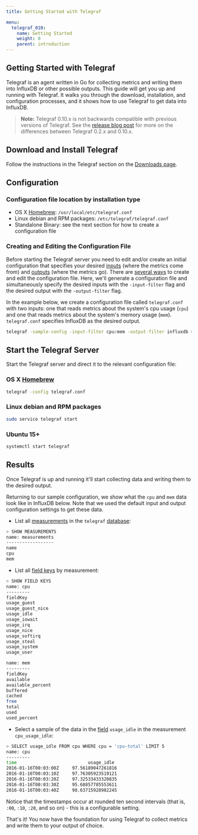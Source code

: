 ```yaml
---
title: Getting Started with Telegraf

menu:
  telegraf_010:
    name: Getting Started
    weight: 0
    parent: introduction
---
```


## Getting Started with Telegraf
Telegraf is an agent written in Go for collecting metrics and writing them into InfluxDB or other possible outputs.
This guide will get you up and running with Telegraf.
It walks you through the download, installation, and configuration processes, and it shows how to use Telegraf to get data into InfluxDB.

> **Note:** Telegraf 0.10.x is not backwards compatible with previous versions of Telegraf.
See the [release blog post](https://influxdata.com/blog/announcing-telegraf-0-10-0/) for more on the differences between Telegraf 0.2.x and 0.10.x.

## Download and Install Telegraf
Follow the instructions in the Telegraf section on the [Downloads page](https://influxdata.com/downloads/).

## Configuration
### Configuration file location by installation type

* OS X [Homebrew](http://brew.sh/): `/usr/local/etc/telegraf.conf`
* Linux debian and RPM packages: `/etc/telegraf/telegraf.conf`
* Standalone Binary: see the next section for how to create a configuration file

### Creating and Editing the Configuration File
Before starting the Telegraf server you need to edit and/or create an initial configuration that specifies your desired [inputs](/telegraf/v0.10/inputs/) (where the metrics come from) and [outputs](/telegraf/v0.10/outputs/) (where the metrics go). There are [several ways](/telegraf/v0.10/introduction/configuration/) to create and edit the configuration file.
Here, we'll generate a configuration file and simultaneously specify the desired inputs with the `-input-filter` flag and the desired output with the `-output-filter` flag.

In the example below, we create a configuration file called `telegraf.conf` with two inputs:
one that reads metrics about the system's cpu usage (`cpu`) and one that reads metrics about the system's memory usage (`mem`). `telegraf.conf` specifies InfluxDB as the desired output.

```sh
telegraf -sample-config -input-filter cpu:mem -output-filter influxdb > telegraf.conf
```

## Start the Telegraf Server
Start the Telegraf server and direct it to the relevant configuration file:
### OS X [Homebrew](http://brew.sh/)
```sh
telegraf -config telegraf.conf
```

### Linux debian and RPM packages
```sh
sudo service telegraf start
```

### Ubuntu 15+
```sh
systemctl start telegraf
```

## Results
Once Telegraf is up and running it'll start collecting data and writing them to the desired output.

Returning to our sample configuration, we show what the `cpu` and `mem` data look like in InfluxDB below.
Note that we used the default input and output configuration settings to get these data.

* List all [measurements](https://docs.influxdata.com/influxdb/v0.9/concepts/glossary/#measurement) in the `telegraf` [database](https://docs.influxdata.com/influxdb/v0.9/concepts/glossary/#database):

```sh
> SHOW MEASUREMENTS
name: measurements
------------------
name
cpu
mem
```

* List all [field keys](https://docs.influxdata.com/influxdb/v0.9/concepts/glossary/#field-key) by measurement:

```sh
> SHOW FIELD KEYS
name: cpu
---------
fieldKey
usage_guest
usage_guest_nice
usage_idle
usage_iowait
usage_irq
usage_nice
usage_softirq
usage_steal
usage_system
usage_user

name: mem
---------
fieldKey
available
available_percent
buffered
cached
free
total
used
used_percent
```

* Select a sample of the data in the [field](https://docs.influxdata.com/influxdb/v0.9/concepts/glossary/#field) `usage_idle` in the measurement `cpu_usage_idle`:

```sh
> SELECT usage_idle FROM cpu WHERE cpu = 'cpu-total' LIMIT 5
name: cpu
---------
time			               usage_idle
2016-01-16T00:03:00Z	 97.56189047261816
2016-01-16T00:03:10Z	 97.76305923519121
2016-01-16T00:03:20Z	 97.32533433320835
2016-01-16T00:03:30Z	 95.68857785553611
2016-01-16T00:03:40Z	 98.63715928982245
```


Notice that the timestamps occur at rounded ten second intervals (that is, `:00`, `:10`, `:20`, and so on) - this is a configurable setting.


That's it! You now have the foundation for using Telegraf to collect metrics and write them to your output of choice.  

